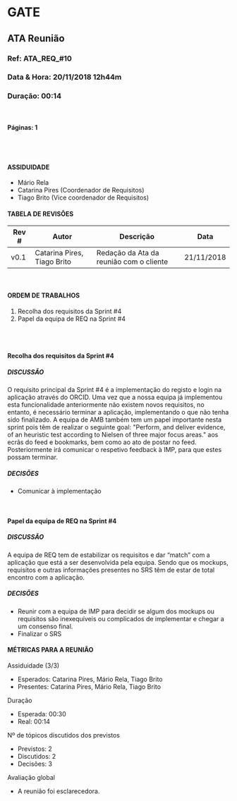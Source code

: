 # GATE

## ATA Reunião

### Ref: ATA_REQ_#10

### Data & Hora: 20/11/2018 12h44m

### Duração: 00:14
 
 <br/>

#### Páginas: 1

<br/> 
<br/>

#### ASSIDUIDADE

- Mário Rela
- Catarina Pires (Coordenador de Requisitos)
- Tiago Brito (Vice coordenador de Requisitos)

<People attending the meeting>

#### TABELA DE REVISÕES

Rev # | Autor|  Descrição | Data
--- | --- | --- | ---
v0.1 | Catarina Pires, Tiago Brito | Redação da Ata da reunião com o cliente | 21/11/2018

<br/>

#### ORDEM DE TRABALHOS

1. Recolha dos requisitos da Sprint #4
2. Papel da equipa de REQ na Sprint #4

<br/> 
<br/>

#### Recolha dos requisitos da Sprint #4
##### DISCUSSÃO
O requisito principal da Sprint #4 é a implementação do registo e login na aplicação através do ORCID. Uma vez que a nossa equipa já implementou esta funcionalidade anteriormente não existem novos requisitos, no entanto, é necessário terminar a aplicação, implementando o que não tenha sido finalizado.
A equipa de AMB também tem um papel importante nesta sprint pois têm de realizar o seguinte goal: "Perform, and deliver evidence, of an heuristic test according to Nielsen of three major focus areas." aos ecrãs do feed e bookmarks, bem como ao ato de postar no feed. Posteriormente irá comunicar o respetivo feedback à IMP, para que estes possam terminar.

##### DECISÕES
- Comunicar à implementação
<br/>

#### Papel da equipa de REQ na Sprint #4
##### DISCUSSÃO
A equipa de REQ tem de estabilizar os requisitos e dar “match” com a aplicação que está a ser desenvolvida pela equipa. Sendo que os mockups, requisitos e outras informações presentes no SRS têm de estar de total encontro com a aplicação.

##### DECISÕES
- Reunir com a equipa de IMP para decidir se algum dos mockups ou requisitos são inexequíveis ou complicados de implementar e chegar a um consenso final.
- Finalizar o SRS

#### MÉTRICAS PARA A REUNIÃO
Assiduidade (3/3)

- Esperados: Catarina Pires, Mário Rela, Tiago Brito
- Presentes: Catarina Pires, Mário Rela, Tiago Brito

Duração
- Esperada: 00:30
- Real: 00:14

Nº de tópicos discutidos dos previstos

- Previstos: 2
- Discutidos: 2
- Decisões: 3

Avaliação global
- A reunião foi esclarecedora.
